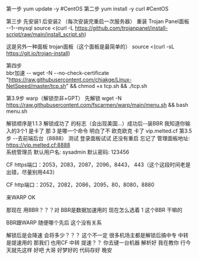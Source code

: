 
第一步
yum update -y  #CentOS
第二步
yum install -y curl  #CentOS

第三步   先安装1    后安装2 （每次安装完重启一次服务器）  重装 
Trojan Panel面板 --1--mysql
source <(curl -L https://github.com/trojanpanel/install-script/raw/main/install_script.sh)

这是另外一种面板
trojan面板（这个面板是最简单的）
source <(curl -sL https://git.io/trojan-install)

第四步     
bbr加速  --
wget -N --no-check-certificate "https://raw.githubusercontent.com/chiakge/Linux-NetSpeed/master/tcp.sh" && chmod +x tcp.sh && ./tcp.sh 

第3.9步
warp（解锁奈非+GPT）   先解锁
wget -N https://raw.githubusercontent.com/fscarmen/warp/main/menu.sh && bash menu.sh

解锁顺序是1.1.3       解锁成功了 的标志（会出现美国...）成功后--装BBR
   我知道你输入的3个1   是卡了  那 3 是哪一个命令   明白了不 欧克欧克  卡了
vip.melted.cf
第3.5步 --去前端后台（8888） 测试
登录面板试试   还没有重启  忘记了
管理面板地址: https://vip.melted.cf:8888            
系统管理员 默认用户名: sysadmin 默认密码: 123456

CF https端口：2053，2083，2087，2096，8443，     443（这个这段时间老是出错，尽量别用443）

CF http端口：2052，2082，2086，2095，80，8080，8880

来WARP OK 

那现在 用BBR？？？对    BBR是数据加速用的
现在怎么选着   1    这个BBR 干嘛的

BBR跟WARP  随便哪个先后   这个没有关系

  解锁后是会降速 会将多少？？？  这个不一定   很多机场主都是解锁后搞中专   中转是提速用的
那我们 也用CF 中转 提速？？
你去键一台机器  解析好   我在教你  行今天就先这样 好吧 
大哥 好梦好的     代码存好 晚安 
